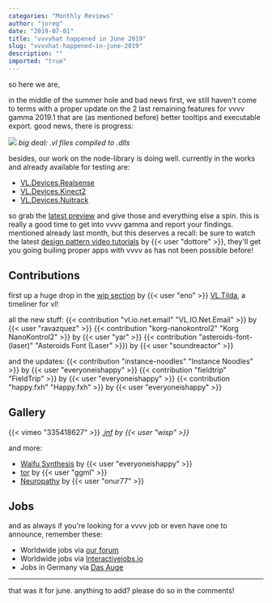 ```yaml
---
categories: "Monthly Reviews"
author: "joreg"
date: "2019-07-01"
title: "vvvvhat happened in June 2019"
slug: "vvvvhat-happened-in-june-2019"
description: ""
imported: "true"
---
```



so here we are, 

in the middle of the summer hole and bad news first, we still haven't come to terms with a proper update on the 2 last remaining features for vvvv gamma 2019.1 that are (as mentioned before) better tooltips and executable export. good news, there is progress:

![](sEwQaPsaUwFcfuetJiftmhAG.png)
*big deal: .vl files compiled to .dlls*

besides, our work on the node-library is doing well. currently in the works and already available for testing are: 
* [VL.Devices.Realsense](https://discourse.vvvv.org/t/vl-devices-realsense/17685/)
* [VL.Devices.Kinect2](https://discourse.vvvv.org/t/vl-devices-kinect2/17516)
* [VL.Devices.Nuitrack](https://discourse.vvvv.org/t/vl-devices-nuitrack/17625/)

so grab the [latest preview](/blog/2019/vvvv-gamma-2019.1-preview) and give those and everything else a spin. this is really a good time to get into vvvv gamma and report your findings. mentioned already last month, but this deserves a recall: be sure to watch the latest [design pattern video tutorials](https://discourse.vvvv.org/t/model-runtime-editor-design-pattern-intro-0-6/17597) by {{< user "dottore" >}}, they'll get you going builing proper apps with vvvv as has not been possible before!

## Contributions

first up a huge drop in the [wip section](https://discourse.vvvv.org/c/wip) by {{< user "eno" >}} [VL.Tilda](https://discourse.vvvv.org/t/vl-tilda/17644), a timeliner for vl!

<!--{SPLIT()}-->
all the new stuff:
{{< contribution "vl.io.net.email" "VL.IO.Net.Email" >}} by {{< user "ravazquez" >}}
{{< contribution "korg-nanokontrol2" "Korg NanoKontrol2" >}} by {{< user "yar" >}}
{{< contribution "asteroids-font-(laser)" "Asteroids Font (Laser" >}}) by {{< user "soundreactor" >}}

<!--~~~-->
and the updates: 
{{< contribution "instance-noodles" "Instance Noodles" >}} by {{< user "everyoneishappy" >}}
{{< contribution "fieldtrip" "FieldTrip" >}} by {{< user "everyoneishappy" >}}
{{< contribution "happy.fxh" "Happy.fxh" >}} by {{< user "everyoneishappy" >}}
<!--{SPLIT}-->

## Gallery

{{< vimeo "335418627" >}}
*[.inf](/blog/.inf) by {{< user "wisp" >}}*

and more:
* [Waifu Synthesis](/blog/waifu-synthesis) by {{< user "everyoneishappy" >}}
* [tor](/blog/tor) by {{< user "ggml" >}}
* [Neuropathy](/blog/neuropathy) by {{< user "onur77" >}}

## Jobs

and as always if you're looking for a vvvv job or even have one to announce, remember these:
* Worldwide jobs via [our forum](https://discourse.vvvv.org/c/jobs)
* Worldwide jobs via [Interactivejobs.io](https://interactivejobs.io/?category=all&search=vvvv)
* Jobs in Germany via [Das Auge](https://dasauge.de/sta/Vvvv/)

---

that was it for june. anything to add? please do so in the comments!